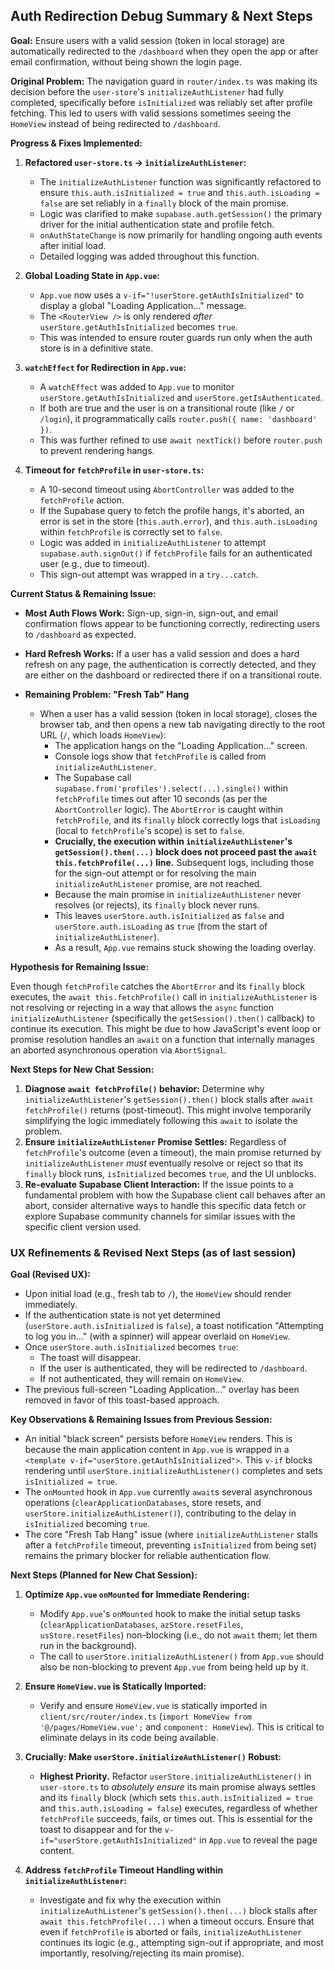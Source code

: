 ## Auth Redirection Debug Summary & Next Steps

**Goal:** Ensure users with a valid session (token in local storage) are automatically redirected to the `/dashboard` when they open the app or after email confirmation, without being shown the login page.

**Original Problem:** The navigation guard in `router/index.ts` was making its decision before the `user-store`'s `initializeAuthListener` had fully completed, specifically before `isInitialized` was reliably set after profile fetching. This led to users with valid sessions sometimes seeing the `HomeView` instead of being redirected to `/dashboard`.

**Progress & Fixes Implemented:**

1.  **Refactored `user-store.ts` -> `initializeAuthListener`:**

    - The `initializeAuthListener` function was significantly refactored to ensure `this.auth.isInitialized = true` and `this.auth.isLoading = false` are set reliably in a `finally` block of the main promise.
    - Logic was clarified to make `supabase.auth.getSession()` the primary driver for the initial authentication state and profile fetch.
    - `onAuthStateChange` is now primarily for handling ongoing auth events after initial load.
    - Detailed logging was added throughout this function.

2.  **Global Loading State in `App.vue`:**

    - `App.vue` now uses a `v-if="!userStore.getAuthIsInitialized"` to display a global "Loading Application..." message.
    - The `<RouterView />` is only rendered _after_ `userStore.getAuthIsInitialized` becomes `true`.
    - This was intended to ensure router guards run only when the auth store is in a definitive state.

3.  **`watchEffect` for Redirection in `App.vue`:**

    - A `watchEffect` was added to `App.vue` to monitor `userStore.getAuthIsInitialized` and `userStore.getIsAuthenticated`.
    - If both are true and the user is on a transitional route (like `/` or `/login`), it programmatically calls `router.push({ name: 'dashboard' })`.
    - This was further refined to use `await nextTick()` before `router.push` to prevent rendering hangs.

4.  **Timeout for `fetchProfile` in `user-store.ts`:**
    - A 10-second timeout using `AbortController` was added to the `fetchProfile` action.
    - If the Supabase query to fetch the profile hangs, it's aborted, an error is set in the store (`this.auth.error`), and `this.auth.isLoading` within `fetchProfile` is correctly set to `false`.
    - Logic was added in `initializeAuthListener` to attempt `supabase.auth.signOut()` if `fetchProfile` fails for an authenticated user (e.g., due to timeout).
    - This sign-out attempt was wrapped in a `try...catch`.

**Current Status & Remaining Issue:**

- **Most Auth Flows Work:** Sign-up, sign-in, sign-out, and email confirmation flows appear to be functioning correctly, redirecting users to `/dashboard` as expected.
- **Hard Refresh Works:** If a user has a valid session and does a hard refresh on any page, the authentication is correctly detected, and they are either on the dashboard or redirected there if on a transitional route.

- **Remaining Problem: "Fresh Tab" Hang**
  - When a user has a valid session (token in local storage), closes the browser tab, and then opens a new tab navigating directly to the root URL (`/`, which loads `HomeView`):
    - The application hangs on the "Loading Application..." screen.
    - Console logs show that `fetchProfile` is called from `initializeAuthListener`.
    - The Supabase call `supabase.from('profiles').select(...).single()` within `fetchProfile` times out after 10 seconds (as per the `AbortController` logic). The `AbortError` is caught within `fetchProfile`, and its `finally` block correctly logs that `isLoading` (local to `fetchProfile`'s scope) is set to `false`.
    - **Crucially, the execution within `initializeAuthListener`'s `getSession().then(...)` block does not proceed past the `await this.fetchProfile(...)` line.** Subsequent logs, including those for the sign-out attempt or for resolving the main `initializeAuthListener` promise, are not reached.
    - Because the main promise in `initializeAuthListener` never resolves (or rejects), its `finally` block never runs.
    - This leaves `userStore.auth.isInitialized` as `false` and `userStore.auth.isLoading` as `true` (from the start of `initializeAuthListener`).
    - As a result, `App.vue` remains stuck showing the loading overlay.

**Hypothesis for Remaining Issue:**

Even though `fetchProfile` catches the `AbortError` and its `finally` block executes, the `await this.fetchProfile()` call in `initializeAuthListener` is not resolving or rejecting in a way that allows the `async` function `initializeAuthListener` (specifically the `getSession().then()` callback) to continue its execution. This might be due to how JavaScript's event loop or promise resolution handles an `await` on a function that internally manages an aborted asynchronous operation via `AbortSignal`.

**Next Steps for New Chat Session:**

1.  **Diagnose `await fetchProfile()` behavior:** Determine why `initializeAuthListener`'s `getSession().then()` block stalls after `await fetchProfile()` returns (post-timeout). This might involve temporarily simplifying the logic immediately following this `await` to isolate the problem.
2.  **Ensure `initializeAuthListener` Promise Settles:** Regardless of `fetchProfile`'s outcome (even a timeout), the main promise returned by `initializeAuthListener` _must_ eventually resolve or reject so that its `finally` block runs, `isInitialized` becomes `true`, and the UI unblocks.
3.  **Re-evaluate Supabase Client Interaction:** If the issue points to a fundamental problem with how the Supabase client call behaves after an abort, consider alternative ways to handle this specific data fetch or explore Supabase community channels for similar issues with the specific client version used.

### UX Refinements & Revised Next Steps (as of last session)

**Goal (Revised UX):**

- Upon initial load (e.g., fresh tab to `/`), the `HomeView` should render immediately.
- If the authentication state is not yet determined (`userStore.auth.isInitialized` is `false`), a toast notification "Attempting to log you in..." (with a spinner) will appear overlaid on `HomeView`.
- Once `userStore.auth.isInitialized` becomes `true`:
  - The toast will disappear.
  - If the user is authenticated, they will be redirected to `/dashboard`.
  - If not authenticated, they will remain on `HomeView`.
- The previous full-screen "Loading Application..." overlay has been removed in favor of this toast-based approach.

**Key Observations & Remaining Issues from Previous Session:**

- An initial "black screen" persists before `HomeView` renders. This is because the main application content in `App.vue` is wrapped in a `<template v-if="userStore.getAuthIsInitialized">`. This `v-if` blocks rendering until `userStore.initializeAuthListener()` completes and sets `isInitialized = true`.
- The `onMounted` hook in `App.vue` currently `await`s several asynchronous operations (`clearApplicationDatabases`, store resets, and `userStore.initializeAuthListener()`), contributing to the delay in `isInitialized` becoming `true`.
- The core "Fresh Tab Hang" issue (where `initializeAuthListener` stalls after a `fetchProfile` timeout, preventing `isInitialized` from being set) remains the primary blocker for reliable authentication flow.

**Next Steps (Planned for New Chat Session):**

1.  **Optimize `App.vue` `onMounted` for Immediate Rendering:**

    - Modify `App.vue`'s `onMounted` hook to make the initial setup tasks (`clearApplicationDatabases`, `azStore.resetFiles`, `usStore.resetFiles`) non-blocking (i.e., do not `await` them; let them run in the background).
    - The call to `userStore.initializeAuthListener()` from `App.vue` should also be non-blocking to prevent `App.vue` from being held up by it.

2.  **Ensure `HomeView.vue` is Statically Imported:**

    - Verify and ensure `HomeView.vue` is statically imported in `client/src/router/index.ts` (`import HomeView from '@/pages/HomeView.vue';` and `component: HomeView`). This is critical to eliminate delays in its code being available.

3.  **Crucially: Make `userStore.initializeAuthListener()` Robust:**

    - **Highest Priority.** Refactor `userStore.initializeAuthListener()` in `user-store.ts` to _absolutely ensure_ its main promise always settles and its `finally` block (which sets `this.auth.isInitialized = true` and `this.auth.isLoading = false`) executes, regardless of whether `fetchProfile` succeeds, fails, or times out. This is essential for the toast to disappear and for the `v-if="userStore.getAuthIsInitialized"` in `App.vue` to reveal the page content.

4.  **Address `fetchProfile` Timeout Handling within `initializeAuthListener`:**
    - Investigate and fix why the execution within `initializeAuthListener`'s `getSession().then(...)` block stalls after `await this.fetchProfile(...)` when a timeout occurs. Ensure that even if `fetchProfile` is aborted or fails, `initializeAuthListener` continues its logic (e.g., attempting sign-out if appropriate, and most importantly, resolving/rejecting its main promise).

